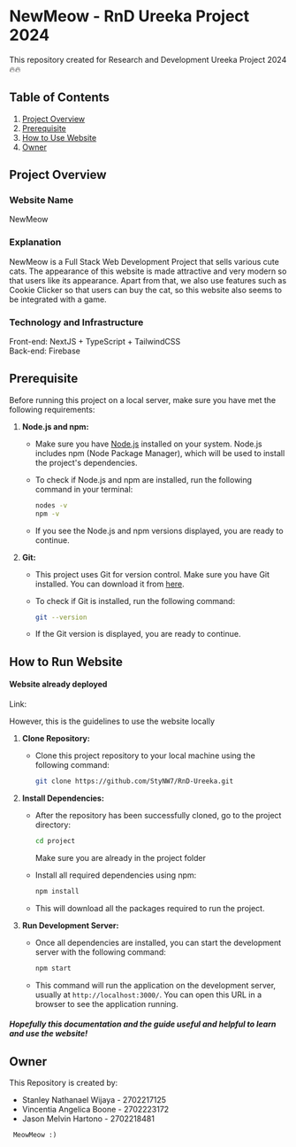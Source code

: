# NewMeow - RnD Ureeka Project 2024

This repository created for Research and Development Ureeka Project 2024 🔥🔥

## Table of Contents
1. [Project Overview](https://github.com/StyNW7/RnD-Ureeka#Project-Overview)
2. [Prerequisite](https://github.com/StyNW7/RnD-Ureeka#Prerequisite)
3. [How to Use Website](https://github.com/StyNW7/RnD-Ureeka#How-to-Use-Website)
4. [Owner](https://github.com/StyNW7/RnD-Ureeka#Owner)

## Project Overview

### Website Name
NewMeow

### Explanation

NewMeow is a Full Stack Web Development Project that sells various cute cats. The appearance of this website is made attractive and very modern so that users like its appearance. Apart from that, we also use features such as Cookie Clicker so that users can buy the cat, so this website also seems to be integrated with a game.

### Technology and Infrastructure

Front-end: NextJS + TypeScript + TailwindCSS
<br>
Back-end: Firebase

## Prerequisite

Before running this project on a local server, make sure you have met the following requirements:

1. **Node.js and npm:**
   - Make sure you have [Node.js](https://nodejs.org/) installed on your system. Node.js includes npm (Node Package Manager), which will be used to install the project's dependencies.
   - To check if Node.js and npm are installed, run the following command in your terminal:

     ```bash
     nodes -v
     npm -v
     ```

   - If you see the Node.js and npm versions displayed, you are ready to continue.

2. **Git:**
   - This project uses Git for version control. Make sure you have Git installed. You can download it from [here](https://git-scm.com/).
   - To check if Git is installed, run the following command:

     ```bash
     git --version
     ```

   - If the Git version is displayed, you are ready to continue.

## How to Run Website

#### Website already deployed

Link: 

However, this is the guidelines to use the website locally

1. **Clone Repository:**
   - Clone this project repository to your local machine using the following command:

     ```bash
     git clone https://github.com/StyNW7/RnD-Ureeka.git
     ```

2. **Install Dependencies:**
   - After the repository has been successfully cloned, go to the project directory:

     ```bash
     cd project
     ```

     Make sure you are already in the project folder

   - Install all required dependencies using npm:

     ```bash
     npm install
     ```

   - This will download all the packages required to run the project.

3. **Run Development Server:**
   - Once all dependencies are installed, you can start the development server with the following command:

     ```bash
     npm start
     ```

   - This command will run the application on the development server, usually at `http://localhost:3000/`. You can open this URL in a browser to see the application running.


##### Hopefully this documentation and the guide useful and helpful to learn and use the website!

<!-- Owner -->

## Owner

This Repository is created by:
- Stanley Nathanael Wijaya - 2702217125
- Vincentia Angelica Boone - 2702223172
- Jason Melvin Hartono - 2702218481

<code> MeowMeow :) </code>
